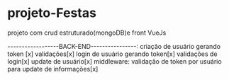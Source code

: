 # projeto-Festas
projeto com crud estruturado(mongoDB)e front VueJs

------------------BACK-END----------------:
criação de usuário gerando token [x]
validações[x]
login de usuário gerando token[x]
validações de login[x]
update de usuário[x]
middleware: validação de token por usuário para update de informações[x]

